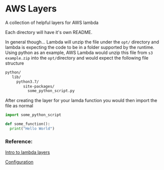 # AWS Layers
A collection of helpful layers for AWS lambda

Each directory will have it's own README.

In general though...
Lambda will unzip the file under the `opt/` directory and lambda is expecting
the code to be in a folder supported by the runtime. Using python as an example,
AWS Lambda would unzip this file from `s3`  `example.zip` into the `opt/`directory and would expect the following
file structure

```bash
python/
   lib/
     python3.7/
        site-packages/
          some_python_script.py
  ```

After creating the layer for your lamda function you would then import the file
as normal
```py
import some_python_script

def some_function():
  print("Hello World")
```


### Reference:
[Intro to lambda layers](https://towardsdatascience.com/introduction-to-amazon-lambda-layers-and-boto3-using-python3-39bd390add17)

[Configuration](https://docs.aws.amazon.com/lambda/latest/dg/configuration-layers.html)
